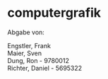 # computergrafik
Abgabe von: <br/>

Engstler, Frank <br/>
Maier, Sven <br/>
Dung, Ron - 9780012 <br/>
Richter, Daniel - 5695322
